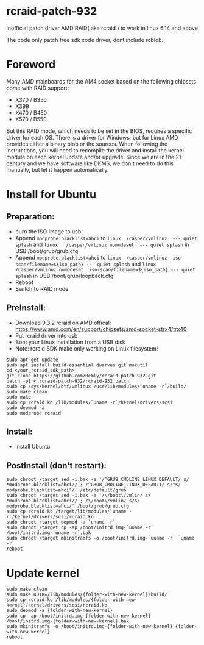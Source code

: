 rcraid-patch-932
===========
Inofficial patch driver AMD RAID( aka rcraid ) to work in linux 6.14 and above

The code only patch free sdk code driver, dont include rcblob.

Foreword
===========
Many AMD mainboards for the AM4 socket based on the following chipsets come with RAID support:
 * X370 / B350
 * X399
 * X470 / B450
 * X570 / B550

But this RAID mode, which needs to be set in the BIOS, requires a specific driver for each OS.
There is a driver for Windows, but for Linux AMD provides either a binary blob or the sources.
When following the instructions, you will need to recompile the driver and install the kernel module on each kernel update and/or upgrade.
Since we are in the 21 century and we have software like DKMS, we don't need to do this manually, but let it happen automatically.

Install for Ubuntu
===========

Preparation:
-----------
  * burn the ISO Image to usb
  * Append `modprobe.blacklist=ahci` to `linux	/casper/vmlinuz  --- quiet splash` and `linux	/casper/vmlinuz nomodeset  --- quiet splash` in USB:/boot/grub/grub.cfg
  * Append `modprobe.blacklist=ahci` to `linux	/casper/vmlinuz  iso-scan/filename=${iso_path} --- quiet splash` and `linux	/casper/vmlinuz nomodeset  iso-scan/filename=${iso_path} --- quiet splash` in USB:/boot/grub/loopback.cfg
  * Reboot
  * Switch to RAID mode

PreInstall:
-----------
  * Download 9.3.2 rcraid on AMD offical: https://www.amd.com/en/support/chipsets/amd-socket-strx4/trx40
  * Put rcraid driver into usb
  * Boot your Linux installation from a USB disk
  * Note: rcraid SDK make only working on Linux filesystem!
```
sudo apt-get update
sudo apt install build-essential dwarves git mokutil
cd <your_rcraid_sdk_path>
git clone https://github.com/Bemly/rcraid-patch-932.git
patch -p1 < rcraid-patch-932/rcraid-932.patch
sudo cp /sys/kernel/btf/vmlinux /usr/lib/modules/`uname -r`/build/
sudo make clean
sudo make
sudo cp rcraid.ko /lib/modules/`uname -r`/kernel/drivers/scsi
sudo depmod -a
sudo modprobe rcraid
```

Install:
-----------
* Install Ubuntu

PostInstall (don't restart):
-----------
```
sudo chroot /target sed -i.bak -e '/^GRUB_CMDLINE_LINUX_DEFAULT/ s/ *modprobe.blacklist=ahci// ; /^GRUB_CMDLINE_LINUX_DEFAULT/ s/"$/ modprobe.blacklist=ahci"/' /etc/default/grub
sudo chroot /target sed -i.bak -e '/\/boot\/vmlin/ s/ *modprobe.blacklist=ahci// ; /\/boot\/vmlin/ s/$/ modprobe.blacklist=ahci/' /boot/grub/grub.cfg
sudo cp rcraid.ko /target/lib/modules/`uname -r`/kernel/drivers/scsi/rcraid.ko
sudo chroot /target depmod -a `uname -r`
sudo chroot /target cp -ap /boot/initrd.img-`uname -r` /boot/initrd.img-`uname -r`.bak
sudo chroot /target mkinitramfs -o /boot/initrd.img-`uname -r` `uname -r`
reboot
```

Update kernel
===========
```
sudo make clean
sudo make KDIR=/lib/modules/{folder-with-new-kernel}/build/
sudo cp rcraid.ko /lib/modules/{folder-with-new-kernel}/kernel/drivers/scsi/rcraid.ko
sudo depmod -a {folder-with-new-kernel}
sudo cp -ap /boot/initrd.img-{folder-with-new-kernel} /boot/initrd.img-{folder-with-new-kernel}.bak
sudo mkinitramfs -o /boot/initrd.img-{folder-with-new-kernel} {folder-with-new-kernel}
reboot
```
